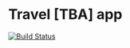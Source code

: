 # Travel [TBA] app
[![Build Status](https://travis-ci.org/bm181354/Travel_iOS_App.svg?branch=master)](https://travis-ci.org/bm181354/Travel_iOS_App)
